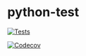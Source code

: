 # python-test

[![Tests](https://github.com/kersulis/python-test/workflows/Tests/badge.svg)](https://github.com/kersulis/python-test/actions?workflow=Tests)

[![Codecov](https://codecov.io/gh/kersulis/python-test/branch/master/graph/badge.svg)](https://codecov.io/gh/kersulis/python-test)
